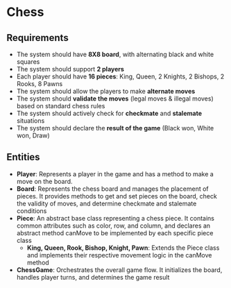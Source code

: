 # Chess

## Requirements
- The system should have **8X8 board**, with alternating black and white squares
- The system should support **2 players**
- Each player should have **16 pieces**: King, Queen, 2 Knights, 2 Bishops, 2 Rooks, 8 Pawns
- The system should allow the players to make **alternate moves**
- The system should **validate the moves** (legal moves & illegal moves) based on standard chess rules
- The system should actively check for **checkmate** and **stalemate** situations
- The system should declare the **result of the game** (Black won, White won, Draw)

## Entities
- **Player**: Represents a player in the game and has a method to make a move on the board.
- **Board**: Represents the chess board and manages the placement of pieces. It provides methods to get and set pieces on the board, check the validity of moves, and determine checkmate and stalemate conditions
- **Piece**: An abstract base class representing a chess piece. It contains common attributes such as color, row, and column, and declares an abstract method canMove to be implemented by each specific piece class
  -  **King, Queen, Rook, Bishop, Knight, Pawn**: Extends the Piece class and implements their respective movement logic in the canMove method 
- **ChessGame**: Orchestrates the overall game flow. It initializes the board, handles player turns, and determines the game result

